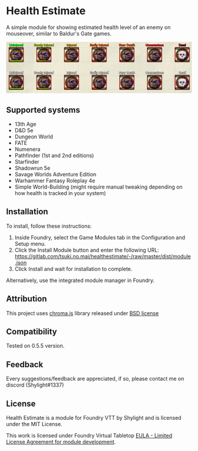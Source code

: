 # Health Estimate
A simple module for showing estimated health level of an enemy on mouseover, similar to Baldur's Gate games. 

![example](example.png)

## Supported systems
* 13th Age
* D&D 5e
* Dungeon World
* FATE
* Numenera
* Pathfinder (1st and 2nd editions)
* Starfinder
* Shadowrun 5e
* Savage Worlds Adventure Edition
* Warhammer Fantasy Roleplay 4e
* Simple World-Building (might require manual tweaking depending on how health is tracked in your system)

## Installation
To install, follow these instructions:

1.  Inside Foundry, select the Game Modules tab in the Configuration and Setup menu.
2.  Click the Install Module button and enter the following URL: https://gitlab.com/tsuki.no.mai/healthestimate/-/raw/master/dist/module.json
3.  Click Install and wait for installation to complete.

Alternatively, use the integrated module manager in Foundry.

## Attribution
This project uses [chroma.js](https://github.com/gka/chroma.js) library released under [BSD license](http://opensource.org/licenses/BSD-3-Clause)

## Compatibility
Tested on 0.5.5 version.

## Feedback
Every suggestions/feedback are appreciated, if so, please contact me on discord (Shylight#1337)

## License
Health Estimate is a module for Foundry VTT by Shylight and is licensed under the MIT License.

This work is licensed under Foundry Virtual Tabletop [EULA - Limited License Agreement for module development](https://foundryvtt.com/article/license/).